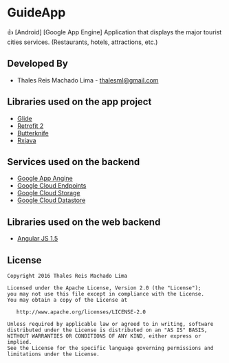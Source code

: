 # GuideApp
:thumbsup: [Android] [Google App Engine] Application that displays the major tourist cities services. (Restaurants, hotels, attractions, etc.)

Developed By
------------

* Thales Reis Machado Lima - <thalesml@gmail.com>

Libraries used on the app project
------------------------------------

* [Glide][1]
* [Retrofit 2][2]
* [Butterknife][3]
* [Rxjava][4]


Services used on the backend
------------------------------------

* [Google App Angine][10]
* [Google Cloud Endpoints][11]
* [Google Cloud Storage][12]
* [Google Cloud Datastore][13]


Libraries used on the web backend
------------------------------------

* [Angular JS 1.5][20]


License
-------

    Copyright 2016 Thales Reis Machado Lima

    Licensed under the Apache License, Version 2.0 (the "License");
    you may not use this file except in compliance with the License.
    You may obtain a copy of the License at

       http://www.apache.org/licenses/LICENSE-2.0

    Unless required by applicable law or agreed to in writing, software
    distributed under the License is distributed on an "AS IS" BASIS,
    WITHOUT WARRANTIES OR CONDITIONS OF ANY KIND, either express or implied.
    See the License for the specific language governing permissions and
    limitations under the License.


[1]: https://github.com/bumptech/glide/
[2]: http://square.github.io/retrofit/
[3]: https://github.com/JakeWharton/butterknife/
[4]: https://github.com/ReactiveX/RxJava/
[10]: https://cloud.google.com/appengine/
[11]: https://cloud.google.com/endpoints/
[12]: https://cloud.google.com/storage/
[13]: https://cloud.google.com/datastore/
[20]: https://angularjs.org/
